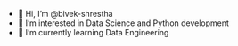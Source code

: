- 👋 Hi, I’m @bivek-shrestha
- 👀 I’m interested in Data Science and Python development
- 🌱 I’m currently learning Data Engineering



<!---
bivek-shrestha/bivek-shrestha is a ✨ special ✨ repository because its `README.md` (this file) appears on your GitHub profile.
You can click the Preview link to take a look at your changes.
--->
